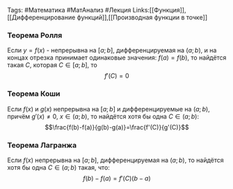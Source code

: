 Tags: #Математика #МатАнализ #Лекция 
Links:[[Функция]],[[Дифференцирование функций]],[[Производная функции в точке]]
### Теорема Ролля
Если $y=f(x)$ - непрерывна на $[a;b]$, дифференцируемая на $(a;b)$, и на концах отрезка принимает одинаковые значения: $f(a)=f(b)$, то найдётся такая $C$, которая $C\in[a;b]$, то $$f'(C)=0$$
### Теорема Коши
Если $f(x)$ и $g(x)$ непрерывна на $[a;b]$ и дифференцируемые на $(a;b)$, причём $g'(x)\neq0$, $x\in(a;b)$, то найдётся хотя бы одна $C\in(a;b)$:$$\frac{f(b)-f(a)}{g(b)-g(a)}=\frac{f'(C)}{g'(C)}$$
### Теорема Лагранжа
Если $f(x)$ непрерывна на $[a;b]$, дифференцируемая на $(a;b)$, то найдётся хотя бы одна $C\in(a;b)$ такая, что: $$f(b)-f(a)=f'(C)(b-a)$$